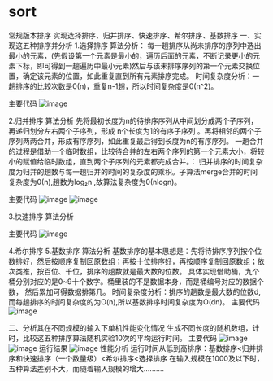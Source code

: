 # sort
常规版本排序 实现选择排序、归并排序、快速排序、希尔排序、基数排序
一、实现这五种排序并分析
1.选择排序
算法分析：
    每一趟排序从尚未排序的序列中选出最小的元素，(先假设第一个元素是最小的，遍历后面的元素，不断记录更小的元素下标，即可得到一趟遍历中最小元素)然后与该未排序序列的第一个元素交换位置，确定该元素的位置，如此重复直到所有元素排序完成。
    时间复杂度分析：一趟排序的比较次数是0(n)，重复n-1趟，所以时间复杂度是0(n^2)。
    
主要代码
![image](https://user-images.githubusercontent.com/117704533/200477523-b2099e10-83cc-4cf6-8ea8-7f1584f4da41.png)

2.归并排序
算法分析
    先将最初长度为n的待排序序列从中间划分成两个子序列，再递归划分左右两个子序列，形成 n个长度为1的有序子序列 。再将相邻的两个子序列两两合并，形成有序序列，如此重复最后得到长度为n的有序序列。
   一趟合并的过程是借助一个临时数组，比较待合并的左右两个序列的第一个元素大小，将较小的赋值给临时数组，直到两个子序列的元素都完成合并。：
    归并排序的时间复杂度为归并的趟数与每一趟归并的时间的复杂度的乘积。子算法merge合并的时间复杂度为0(n),趟数为log₂n ,故算法复杂度为0(nlogn)。
   
主要代码
![image](https://user-images.githubusercontent.com/117704533/200478942-e0ccff7b-4459-47d2-bc5e-d09064ff88b0.png)
![image](https://user-images.githubusercontent.com/117704533/200478826-043ad129-e05e-430c-816e-5cf5a9bdc6a8.png)

3.快速排序
算法分析

主要代码
![image](https://user-images.githubusercontent.com/117704533/200479083-9e9fbedd-f06e-4dc8-9ad2-52ecad3aca26.png)

4.希尔排序
5.基数排序
算法分析
    基数排序的基本思想是：先将待排序序列按个位数排好，然后按顺序复制回原数组；再按十位排序好，再按顺序复制回原数组；依次类推，按百位、千位，排序的趟数就是最大数的位数。
    具体实现借助桶，九个桶分别对应的是0~9十个数字。桶里装的不是数据本身，而是桶编号对应的数据个数， 然后累加可得数据排第几。
    时间复杂度分析：排序的趟数是最大数的位数d,而每趟排序的时间复杂度的为O(n),所以基数排序时间复杂度为O(dn)。
主要代码
    ![image](https://user-images.githubusercontent.com/117704533/200480624-61d5dc7b-6e32-415d-86aa-d03bdf8887fb.png)
 
 二、分析其在不同规模的输入下单机性能变化情况
 生成不同长度的随机数组，计时，比较这五种排序算法随机实验10次的平均运行时间。
主要代码
 ![image](https://user-images.githubusercontent.com/117704533/200481162-7805595d-ea2e-4080-a7b0-ad26dbd332b5.png)
 ![image](https://user-images.githubusercontent.com/117704533/200481254-05a65f4a-29a4-432f-b7d6-fde040d2c16f.png)
运行结果
 ![image](https://user-images.githubusercontent.com/117704533/200481463-112840b7-6946-4d56-9ee3-efe504a0cd12.png)
性能分析
 运行时间从低到高排序：基数排序<归并排序和快速排序（一个数量级）<希尔排序<选择排序
 在输入规模在1000及以下时，五种算法差别不大，而随着输入规模的增大..........
 

 

 

 
    


    

 
    
    
    




